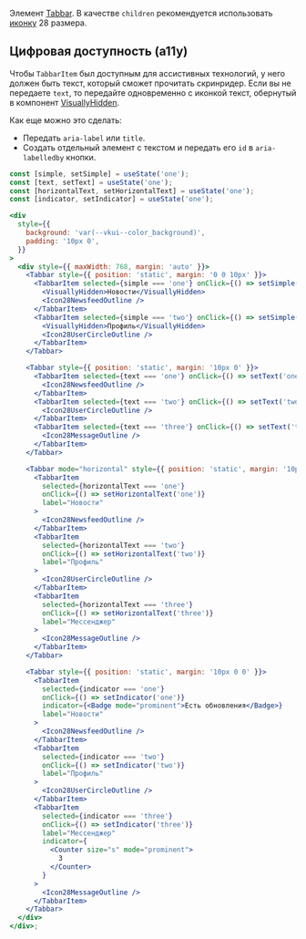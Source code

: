 Элемент [Tabbar](#!/Tabbar). В качестве `children` рекомендуется использовать [иконку](https://vkcom.github.io/icons) 28 размера.

## Цифровая доступность (a11y)

Чтобы `TabbarItem` был доступным для ассистивных технологий, у него должен быть текст, который сможет прочитать скринридер. Если вы не передаете `text`, то передайте одновременно с иконкой текст, обернутый в компонент [VisuallyHidden](#!/VisuallyHidden).

Как еще можно это сделать:

- Передать `aria-label` или `title`.
- Создать отдельный элемент с текстом и передать его `id` в `aria-labelledby` кнопки.

```jsx { "props": { "layout": false, "iframe": false } }
const [simple, setSimple] = useState('one');
const [text, setText] = useState('one');
const [horizontalText, setHorizontalText] = useState('one');
const [indicator, setIndicator] = useState('one');

<div
  style={{
    background: 'var(--vkui--color_background)',
    padding: '10px 0',
  }}
>
  <div style={{ maxWidth: 768, margin: 'auto' }}>
    <Tabbar style={{ position: 'static', margin: '0 0 10px' }}>
      <TabbarItem selected={simple === 'one'} onClick={() => setSimple('one')}>
        <VisuallyHidden>Новости</VisuallyHidden>
        <Icon28NewsfeedOutline />
      </TabbarItem>
      <TabbarItem selected={simple === 'two'} onClick={() => setSimple('two')}>
        <VisuallyHidden>Профиль</VisuallyHidden>
        <Icon28UserCircleOutline />
      </TabbarItem>
    </Tabbar>

    <Tabbar style={{ position: 'static', margin: '10px 0' }}>
      <TabbarItem selected={text === 'one'} onClick={() => setText('one')} label="Новости">
        <Icon28NewsfeedOutline />
      </TabbarItem>
      <TabbarItem selected={text === 'two'} onClick={() => setText('two')} label="Профиль">
        <Icon28UserCircleOutline />
      </TabbarItem>
      <TabbarItem selected={text === 'three'} onClick={() => setText('three')} label="Мессенджер">
        <Icon28MessageOutline />
      </TabbarItem>
    </Tabbar>

    <Tabbar mode="horizontal" style={{ position: 'static', margin: '10px 0' }}>
      <TabbarItem
        selected={horizontalText === 'one'}
        onClick={() => setHorizontalText('one')}
        label="Новости"
      >
        <Icon28NewsfeedOutline />
      </TabbarItem>
      <TabbarItem
        selected={horizontalText === 'two'}
        onClick={() => setHorizontalText('two')}
        label="Профиль"
      >
        <Icon28UserCircleOutline />
      </TabbarItem>
      <TabbarItem
        selected={horizontalText === 'three'}
        onClick={() => setHorizontalText('three')}
        label="Мессенджер"
      >
        <Icon28MessageOutline />
      </TabbarItem>
    </Tabbar>

    <Tabbar style={{ position: 'static', margin: '10px 0 0' }}>
      <TabbarItem
        selected={indicator === 'one'}
        onClick={() => setIndicator('one')}
        indicator={<Badge mode="prominent">Есть обновления</Badge>}
        label="Новости"
      >
        <Icon28NewsfeedOutline />
      </TabbarItem>
      <TabbarItem
        selected={indicator === 'two'}
        onClick={() => setIndicator('two')}
        label="Профиль"
      >
        <Icon28UserCircleOutline />
      </TabbarItem>
      <TabbarItem
        selected={indicator === 'three'}
        onClick={() => setIndicator('three')}
        label="Мессенджер"
        indicator={
          <Counter size="s" mode="prominent">
            3
          </Counter>
        }
      >
        <Icon28MessageOutline />
      </TabbarItem>
    </Tabbar>
  </div>
</div>;
```
